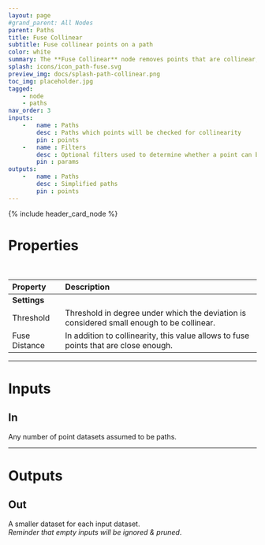 ```yaml
---
layout: page
#grand_parent: All Nodes
parent: Paths
title: Fuse Collinear
subtitle: Fuse collinear points on a path
color: white
summary: The **Fuse Collinear** node removes points that are collinear, with control over thresholds. It can also optionally fuse points based on their proximity.
splash: icons/icon_path-fuse.svg
preview_img: docs/splash-path-collinear.png
toc_img: placeholder.jpg
tagged: 
    - node
    - paths
nav_order: 3
inputs:
    -   name : Paths
        desc : Paths which points will be checked for collinearity
        pin : points
    -   name : Filters
        desc : Optional filters used to determine whether a point can be removed or not
        pin : params
outputs:
    -   name : Paths
        desc : Simplified paths
        pin : points
---
```


{% include header_card_node %}

# Properties
<br>

| Property       | Description          |
|:-------------|:------------------|
|**Settings**||
| Threshold           | Threshold in degree under which the deviation is considered small enough to be collinear.  |
| Fuse Distance           | In addition to collinearity, this value allows to fuse points that are close enough. |

---
# Inputs
## In
Any number of point datasets assumed to be paths.

---
# Outputs
## Out
A smaller dataset for each input dataset.  
*Reminder that empty inputs will be ignored & pruned*.